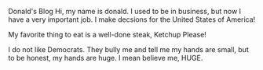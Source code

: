 Donald's Blog
Hi, my name is donald. I used to be in business, but now I have a very important job. I make decsions for the United States of America! 

My favorite thing to eat is a well-done steak, Ketchup Please! 

I do not like Democrats. They bully me and tell me my hands are small, but to be honest, my hands are huge. I mean believe me, HUGE.
